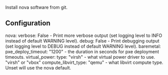 Install nova software from git.

Configuration
-------------

nova:
  verbose: False
    - Print more verbose output (set logging level to INFO instead of default WARNING level).
  debug: False
    - Print debugging output (set logging level to DEBUG instead of default WARNING level).
  baremetal:
    pxe_deploy_timeout: "1200"
      - the duration in seconds for pxe deployment timeouts.
    virtual_power:
      type: "virsh"
        - what virtual power driver to use. "virsh" or "vbox"
  compute_libvirt_type: "qemu"
    - what libvirt compute type. Unset will use the nova default.
